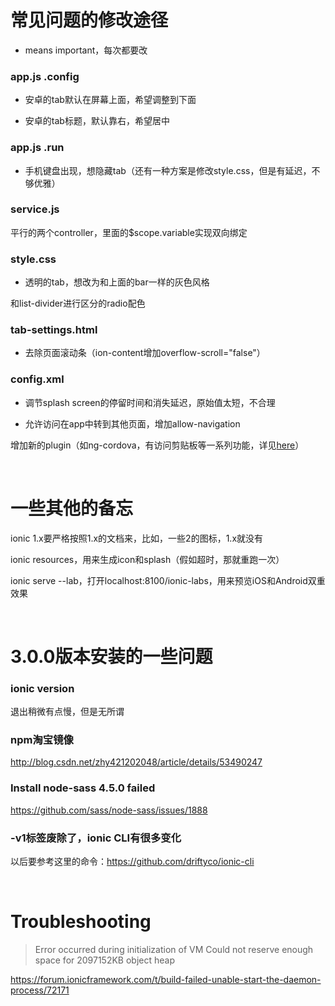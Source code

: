 # 常见问题的修改途径

* means important，每次都要改

### app.js  .config

* 安卓的tab默认在屏幕上面，希望调整到下面

* 安卓的tab标题，默认靠右，希望居中

### app.js  .run

* 手机键盘出现，想隐藏tab（还有一种方案是修改style.css，但是有延迟，不够优雅）

### service.js

平行的两个controller，里面的$scope.variable实现双向绑定

### style.css

* 透明的tab，想改为和上面的bar一样的灰色风格

和list-divider进行区分的radio配色

### tab-settings.html

* 去除页面滚动条（ion-content增加overflow-scroll="false"）

### config.xml

* 调节splash screen的停留时间和消失延迟，原始值太短，不合理

* 允许访问在app中转到其他页面，增加allow-navigation

增加新的plugin（如ng-cordova，有访问剪贴板等一系列功能，详见[here](https://www.thepolyglotdeveloper.com/2015/01/access-native-device-clipboard-ionic-framework/)）

<br/>

# 一些其他的备忘

ionic 1.x要严格按照1.x的文档来，比如，一些2的图标，1.x就没有

ionic resources，用来生成icon和splash（假如超时，那就重跑一次）

ionic serve --lab，打开localhost:8100/ionic-labs，用来预览iOS和Android双重效果

<br/>

# 3.0.0版本安装的一些问题

### ionic version

退出稍微有点慢，但是无所谓

### npm淘宝镜像

http://blog.csdn.net/zhy421202048/article/details/53490247

### Install node-sass 4.5.0 failed

https://github.com/sass/node-sass/issues/1888

### -v1标签废除了，ionic CLI有很多变化

以后要参考这里的命令：https://github.com/driftyco/ionic-cli

<br/>

# Troubleshooting

> Error occurred during initialization of VM
> Could not reserve enough space for 2097152KB object heap

https://forum.ionicframework.com/t/build-failed-unable-start-the-daemon-process/72171

